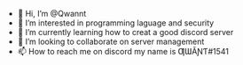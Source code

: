 - 👋 Hi, I’m @Qwannt
- 👀 I’m interested in programming laguage and security 
- 🌱 I’m currently learning how to creat a good discord server
- 💞️ I’m looking to collaborate on server management
- 📫 How to reach me on discord my name is ƢƜĂƝƬ#1541

<!---
Qwannt/Qwannt is a ✨ special ✨ repository because its `README.md` (this file) appears on your GitHub profile.
You can click the Preview link to take a look at your changes.
--->
